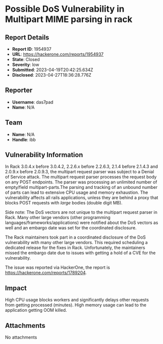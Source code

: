 # Possible DoS Vulnerability in Multipart MIME parsing in rack

## Report Details
- **Report ID**: 1954937
- **URL**: https://hackerone.com/reports/1954937
- **State**: Closed
- **Severity**: low
- **Submitted**: 2023-04-19T20:42:25.634Z
- **Disclosed**: 2023-04-27T18:36:28.776Z

## Reporter
- **Username**: das7pad
- **Name**: N/A

## Team
- **Name**: N/A
- **Handle**: ibb

## Vulnerability Information
In Rack 3.0.4.x before 3.0.4.2, 2.2.6.x before 2.2.6.3, 2.1.4 before 2.1.4.3 and 2.0.9.x before 2.0.9.3, the multipart request parser was subject to a Denial of Service attack. The multipart request parser processes the request body on any POST endpoints. The parser was processing an unlimited number of empty/field multipart-parts.The parsing and tracking of an unbound number of parts can lead to extensive CPU usage and memory exhaustion.
The vulnerability affects all rails applications, unless they are behind a proxy that blocks POST requests with _large_ bodies (double digit MB).

Side note: The DoS vectors are not unique to the multipart request parser in Rack. Many other large vendors (other programming languages/frameworks/applications) were notified about the DoS vectors as well and an embargo date was set for the coordinated disclosure.

The Rack maintainers took part in a coordinated disclosure of the DoS vulnerability with many other large vendors. This required scheduling a dedicated release for the fixes in Rack. Unfortunately, the maintainers missed the embargo date due to issues with getting a hold of a CVE for the vulnerability.

The issue was reported via HackerOne, the report is https://hackerone.com/reports/1789204.

## Impact

High CPU usage blocks workers and significantly delays other requests from getting processed (minutes). High memory usage can lead to the application getting OOM killed.

## Attachments
No attachments
